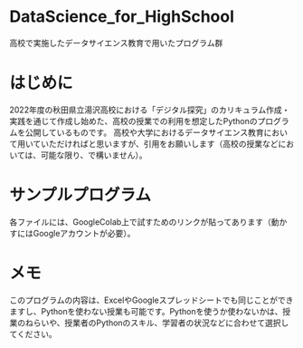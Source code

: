 # DataScience_for_HighSchool
高校で実施したデータサイエンス教育で用いたプログラム群

# はじめに
2022年度の秋田県立湯沢高校における「デジタル探究」のカリキュラム作成・実践を通じて作成し始めた、高校の授業での利用を想定したPythonのプログラムを公開しているものです。
高校や大学におけるデータサイエンス教育において用いていただければと思いますが、引用をお願いします（高校の授業などにおいては、可能な限り、で構いません）。

# サンプルプログラム
各ファイルには、GoogleColab上で試すためのリンクが貼ってあります（動かすにはGoogleアカウントが必要）。

# メモ
このプログラムの内容は、ExcelやGoogleスプレッドシートでも同じことができますし、Pythonを使わない授業も可能です。Pythonを使うか使わないかは、授業のねらいや、授業者のPythonのスキル、学習者の状況などに合わせて選択してください。
